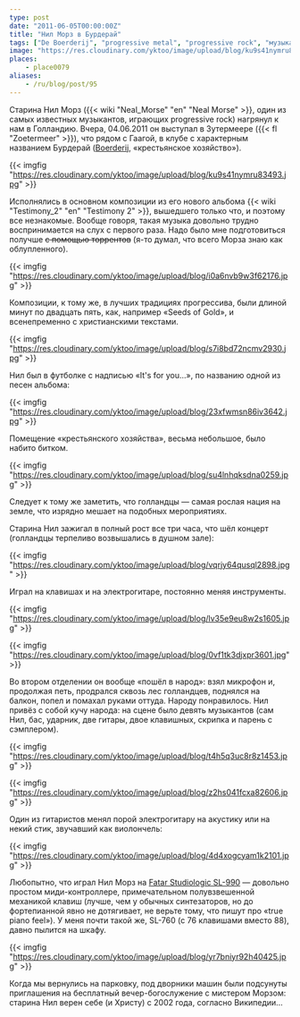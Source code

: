 ```yaml
---
type: post
date: "2011-06-05T00:00:00Z"
title: "Нил Морз в Бурдерай"
tags: ["De Boerderij", "progressive metal", "progressive rock", "музыка", "Нидерланды", "Нил Морз"]
image: "https://res.cloudinary.com/yktoo/image/upload/blog/ku9s41nymru83493.jpg"
places:
    - place0079
aliases:
    - /ru/blog/post/95
---
```


Старина Нил Морз ({{< wiki "Neal_Morse" "en" "Neal Morse" >}}, один из самых известных музыкантов, играющих progressive rock) нагрянул к нам в Голландию. Вчера, 04.06.2011 он выступал в Зутермеере ({{< fl "Zoetermeer" >}}), что рядом с Гаагой, в клубе с характерным названием Бурдерай ([Boerderij](http://www.cultuurpodiumboerderij.nl/), «крестьянское хозяйство»).

{{< imgfig "https://res.cloudinary.com/yktoo/image/upload/blog/ku9s41nymru83493.jpg" >}}

<!--more-->

Исполнялись в основном композиции из его нового альбома {{< wiki "Testimony_2" "en" "Testimony 2" >}}, вышедшего только что, и поэтому все незнакомые. Вообще говоря, такая музыка довольно трудно воспринимается на слух с первого раза. Надо было мне подготовиться получше ~~с помощью торрентов~~ (я-то думал, что всего Морза знаю как облупленного).

{{< imgfig "https://res.cloudinary.com/yktoo/image/upload/blog/i0a6nvb9w3f62176.jpg" >}}

Композиции, к тому же, в лучших традициях прогрессива, были длиной минут по двадцать пять, как, например «Seeds of Gold», и всенепременно с христианскими текстами.

{{< imgfig "https://res.cloudinary.com/yktoo/image/upload/blog/s7i8bd72ncmv2930.jpg" >}}

Нил был в футболке с надписью «It's for you…», по названию одной из песен альбома:

{{< imgfig "https://res.cloudinary.com/yktoo/image/upload/blog/23xfwmsn86iv3642.jpg" >}}

Помещение «крестьянского хозяйства», весьма небольшое, было набито битком.

{{< imgfig "https://res.cloudinary.com/yktoo/image/upload/blog/su4lnhqksdna0259.jpg" >}}

Следует к тому же заметить, что голландцы — самая рослая нация на земле, что изрядно мешает на подобных мероприятиях.

Старина Нил зажигал в полный рост все три часа, что шёл концерт (голландцы терпеливо возвышались в душном зале):

{{< imgfig "https://res.cloudinary.com/yktoo/image/upload/blog/vqrjy64qusql2898.jpg" >}}

Играл на клавишах и на электрогитаре, постоянно меняя инструменты.

{{< imgfig "https://res.cloudinary.com/yktoo/image/upload/blog/lv35e9eu8w2s1605.jpg" >}}

{{< imgfig "https://res.cloudinary.com/yktoo/image/upload/blog/0vf1tk3djxpr3601.jpg" >}}

Во втором отделении он вообще «пошёл в народ»: взял микрофон и, продолжая петь, продрался сквозь лес голландцев, поднялся на балкон, попел и помахал руками оттуда. Народу понравилось.
Нил привёз с собой кучу народа: на сцене было девять музыкантов (сам Нил, бас, ударник, две гитары, двое клавишных, скрипка и парень с сэмплером).

{{< imgfig "https://res.cloudinary.com/yktoo/image/upload/blog/t4h5q3uc8r8z1453.jpg" >}}

{{< imgfig "https://res.cloudinary.com/yktoo/image/upload/blog/z2hs041fcxa82606.jpg" >}}

Один из гитаристов менял порой электрогитару на акустику или на некий стик, звучавший как виолончель:

{{< imgfig "https://res.cloudinary.com/yktoo/image/upload/blog/4d4xogcyam1k2101.jpg" >}}

Любопытно, что играл Нил Морз на [Fatar Studiologic SL-990](http://www.fatar.com/studiologic/pages/SL_990PRO.htm) — довольно простом миди-контроллере, примечательном полувзвешенной механикой клавиш (лучше, чем у обычных синтезаторов, но до фортепианной явно не дотягивает, не верьте тому, что пишут про «true piano feel»). У меня почти такой же, SL-760 (с 76 клавишами вместо 88), давно пылится на шкафу.

{{< imgfig "https://res.cloudinary.com/yktoo/image/upload/blog/yr7bniyr92h40425.jpg" >}}

Когда мы вернулись на парковку, под дворники машин были подсунуты приглашения на бесплатный вечер-богослужение с мистером Морзом: старина Нил верен себе (и Христу) с 2002 года, согласно Википедии…
